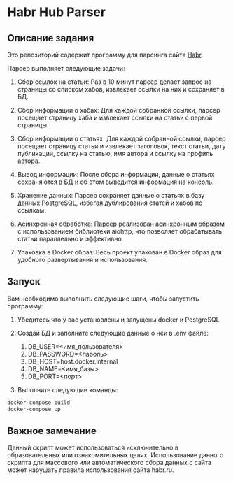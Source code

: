 # Habr Hub Parser

## Описание задания

Это репозиторий содержит программу для парсинга сайта [Habr](https://habr.com/).

Парсер выполняет следующие задачи:

1. Сбор ссылок на статьи: Раз в 10 минут парсер делает запрос на страницы со списком хабов, извлекает ссылки на них и сохраняет в БД.

2. Сбор информации о хабах: Для каждой собранной ссылки, парсер посещает страницу хаба и извлекает ссылки на статьи с первой страницы.

3. Сбор информации о статьях: Для каждой собранной ссылки, парсер посещает страницу статьи и извлекает заголовок, текст статьи, дату публикации, ссылку на статью, имя автора и ссылку на профиль автора.

4. Вывод информации: После сбора информации, данные о статьях сохраняются в БД и об этом выводится информация на консоль.

5. Хранение данных: Парсер сохраняет данные о статьях в базу данных PostgreSQL, избегая дублирования статей и хабов по ссылкам.

6. Асинхронная обработка: Парсер реализован асинхронным образом с использованием библиотеки aiohttp, что позволяет обрабатывать статьи параллельно и эффективно.

7. Упаковка в Docker образ: Весь проект упакован в Docker образ для удобного развертывания и использования.

## Запуск

Вам необходимо выполнить следующие шаги, чтобы запустить программу:

1. Убедитесь что у вас установлены и запущены docker и PostgreSQL

2. Создай БД и заполните следующие данные о ней в .env файле:

   1. DB_USER=<имя_пользователя>
   2. DB_PASSWORD=<пароль>
   3. DB_HOST=host.docker.internal
   4. DB_NAME=<имя_базы>
   5. DB_PORT=<порт>

3. Выполните следующие команды:

```bash
docker-compose build
docker-compose up
```

## Важное замечание
Данный скрипт может использоваться исключительно в образовательных или ознакомительных целях. Использование данного скрипта для массового или автоматического сбора данных с сайта может нарушать правила использования сайта habr.ru.
